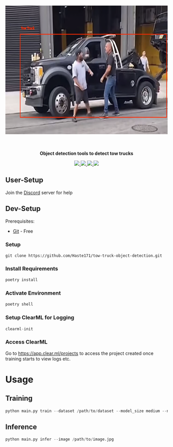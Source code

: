 <p align="center">
<br><br><br>
<a href="https://github.com/Haste171/tow-truck-object-detection">
    <img src="preview/preview.png" width="760px" height="400px">
    </a>
<br><br><br>
</p>



<p align="center">
<b> Object detection tools to detect tow trucks</b>
</p>

<p align=center>
<a href="https://universe.roboflow.com/david-xtmfo/tow-truck-object-detection"><img src="https://img.shields.io/badge/View_on-Roboflow-blue?style=flat&logo=data:image/png;base64,iVBORw0KGgoAAAANSUhEUgAAABAAAAAQCAYAAAAf8%2F9hAAAAAXNSR0IArs4c6QAAAcZJREFUOE%2FNU79PGlEU%2Fvfnzpx5zodnZnZ3u5QmCQkhCBEYlypVwQUlhRWgihBQIFhVCP6BlFoRQu9JChFBVEUoIjBFFiU2lJjJY3cxMzszsv9%2B873pZ02%2Bvvt%2FnvN%2FPOc73vM4fOmiD5%2F4PN6cCCg%2Fd8WcUcfD6Wx8%2FDCEQUxaJDbkHs9FEBDsC3YQw3WawtMAqz2C2DlHfTml1S7SNRd2u7Ev13YaQuJHbAWwDNoxImNWBN9C17gR1OX%2F02OXf%2FoOEvUdhP4L0t4yo%2F5DMi64G7%2BR5Sm9w6cvVFLNVvce65eBOnw7toDRwbv%2Bq6aX96y4NFJveA3axgGXY7FRKnUN%2B78KxYIcdkj9u69tuHtnORmOjVx0PvwNuJq4jLgUBpnNPBvT48WYr%2BjoP0sPgDRflSkVRoh1A9NAXYb77Vp%2BC2bVX69f9xdNZVzidJ3poytMPVVp09Ivn%2Fpg3JDgfPqG49%2FjlNxbN2%2FdutpO8T4M3Ym9g%2Bbp5D5GrmHsf7lE%2BZBz%2FlEAAIo6z1hjeTIDccdi1ae8I4SzN0I4Z2%2Bh7FRCSau4FDTOW2g1btiCyvcPfLb6BEWWZfhav2Ns8rNPOxUR7Dt2j2vY7Lo0iCrvsTp74ngArvN%2Fj%2BGpmJMBQAAAABJRU5ErkJggg%3D%3D">
<a href="https://gitHub.com/Haste171/langchain-chatbot/graphs/commit-activity"><img src="https://img.shields.io/badge/Maintained%3F-yes-green.svg">
<a href="https://github.com/Haste171/tow-truck-object-detection/blob/master/LICENSE"><img src="https://img.shields.io/github/license/Haste171/tow-truck-object-detection">
<a href="https://discord.gg/KgmN4FPxxT"><img src="https://dcbadge.vercel.app/api/server/KgmN4FPxxT?compact=true&style=flat"></a>

</a>


## User-Setup
Join the [Discord](https://discord.gg/KgmN4FPxxT) server for help

## Dev-Setup
Prerequisites:
- [Git](https://git-scm.com/downloads) - Free

### Setup
```
git clone https://github.com/Haste171/tow-truck-object-detection.git
```

### Install Requirements

```python
poetry install
```

### Activate Environment
```python
poetry shell
```

### Setup ClearML for Logging
```python
clearml-init
```

### Access ClearML

Go to https://app.clear.ml/projects to access the project created once training starts to view logs etc.

# Usage

## Training
```python
python main.py train --dataset /path/to/dataset --model_size medium --name TowTruckModel --clear_ml_name TowTruckObjectDetection --patience 10
```

## Inference
```python
python main.py infer --image /path/to/image.jpg
```